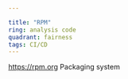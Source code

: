 ```yaml
---

title: "RPM"
ring: analysis code
quadrant: fairness
tags: CI/CD
---
```

https://rpm.org
Packaging system
